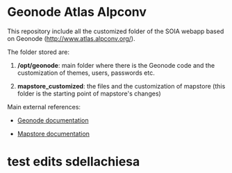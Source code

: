 # Geonode Atlas Alpconv

This repository include all the customized folder of the SOIA webapp based on Geonode (http://www.atlas.alpconv.org/).

The folder stored are:

1. **/opt/geonode**: main folder where there is the Geonode code and the customization of themes, users, passwords etc.
 
2. **mapstore_customized**: the files and the customization of mapstore (this folder is the starting point of mapstore's changes)


Main external references:

- [Geonode documentation](https://docs.geonode.org/en/3.x/)

- [Mapstore documentation](https://docs.geonode.org/en/3.x/devel/mapstore/index.html)

# test edits sdellachiesa
